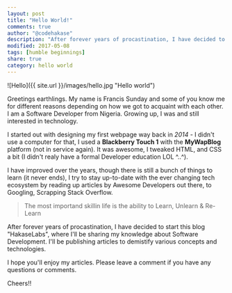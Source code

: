 ```yaml
---
layout: post
title: "Hello World!"
comments: true
author: "@codehakase"
description: "After forever years of procastination, I have decided to start this blog "HakaseLabs", where I'll be sharing my knowledge about Software Development."
modified: 2017-05-08
tags: [humble beginnings]
share: true
category: hello world
---
```

![Hello]({{ site.url }}/images/hello.jpg "Hello world")

Greetings earthlings. My name is Francis Sunday and some of you know me for different reasons depending on how we got to acquaint with each other. I am a Software Developer from Nigeria. Growing up, I was and still interested in technology.

I started out with designing my first webpage way back in *2014* - I didn't use a computer for that, I used a **Blackberry Touch 1** with the **MyWapBlog** platform (not in service again). It was awesome, I tweaked HTML, and CSS a bit (I didn't realy have a formal Developer education LOL ^..^).

I have improved over the years, though there is still a bunch of things to learn (it never ends), I try to stay up-to-date with the ever changing tech ecosystem by reading up articles by Awesome Developers out there, to Googling, Scrapping Stack Overflow.
> The most importand skillin life is the ability to Learn, Unlearn & Re-Learn

After forever years of procastination, I have decided to start this blog "HakaseLabs", where I'll be sharing my knowledge about Software Development. I'll be publishing articles to demistify various concepts and technologies.

I hope you'll enjoy my articles. Please leave a comment if you have any questions or comments.

Cheers!!
